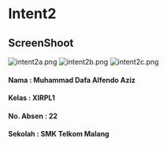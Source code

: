 # Intent2
## ScreenShoot
![intent2a.png](https://s11.postimg.org/hwzjd8j8j/intent2a.png)
![intent2b.png](https://s18.postimg.org/7pxya9wrd/intent2b.png)
![intent2c.png](https://s21.postimg.org/ja4xsk9bb/intent2c.png)

#### Nama : Muhammad Dafa Alfendo Aziz
#### Kelas : XIRPL1
#### No. Absen : 22
#### Sekolah : SMK Telkom Malang
